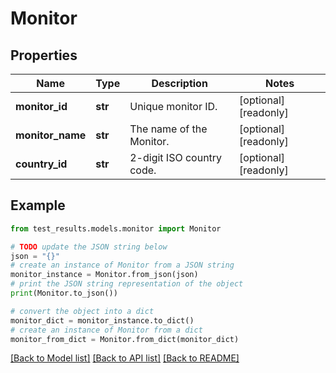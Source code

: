 # Monitor


## Properties

Name | Type | Description | Notes
------------ | ------------- | ------------- | -------------
**monitor_id** | **str** | Unique monitor ID. | [optional] [readonly] 
**monitor_name** | **str** | The name of the Monitor. | [optional] [readonly] 
**country_id** | **str** | 2-digit ISO country code. | [optional] [readonly] 

## Example

```python
from test_results.models.monitor import Monitor

# TODO update the JSON string below
json = "{}"
# create an instance of Monitor from a JSON string
monitor_instance = Monitor.from_json(json)
# print the JSON string representation of the object
print(Monitor.to_json())

# convert the object into a dict
monitor_dict = monitor_instance.to_dict()
# create an instance of Monitor from a dict
monitor_from_dict = Monitor.from_dict(monitor_dict)
```
[[Back to Model list]](../README.md#documentation-for-models) [[Back to API list]](../README.md#documentation-for-api-endpoints) [[Back to README]](../README.md)


